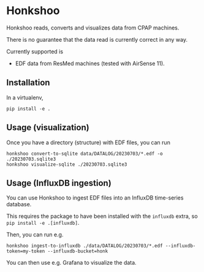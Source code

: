 # Honkshoo

Honkshoo reads, converts and visualizes data from CPAP machines.

There is no guarantee that the data read is currently correct in any way.

Currently supported is

* EDF data from ResMed machines (tested with AirSense 11).

## Installation

In a virtualenv,

```
pip install -e .
```

## Usage (visualization)

Once you have a directory (structure) with EDF files, you can run

```
honkshoo convert-to-sqlite data/DATALOG/20230703/*.edf -o ./20230703.sqlite3
honkshoo visualize-sqlite ./20230703.sqlite3
```

## Usage (InfluxDB ingestion)

You can use Honkshoo to ingest EDF files into an InfluxDB time-series database.

This requires the package to have been installed with the `influxdb` extra, so `pip install -e .[influxdb]`.

Then, you can run e.g.

```
honkshoo ingest-to-influxdb ./data/DATALOG/20230703/*.edf --influxdb-token=my-token --influxdb-bucket=honk
```

You can then use e.g. Grafana to visualize the data.
